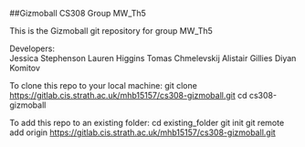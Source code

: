 ##Gizmoball CS308 Group MW_Th5

This is the Gizmoball git repository for group MW_Th5

Developers:  
Jessica Stephenson
Lauren Higgins
Tomas Chmelevskij
Alistair Gillies
Diyan Komitov

To clone this repo to your local machine:
git clone https://gitlab.cis.strath.ac.uk/mhb15157/cs308-gizmoball.git
cd cs308-gizmoball

To add this repo to an existing folder:
cd existing_folder
git init
git remote add origin https://gitlab.cis.strath.ac.uk/mhb15157/cs308-gizmoball.git
